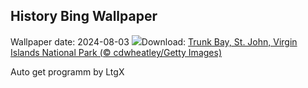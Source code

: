 ## History Bing Wallpaper
Wallpaper date: 2024-08-03
![](https://www.bing.com/th?id=OHR.TrunkBay_EN-US6585719799_UHD.jpg&w=1000)Download: [Trunk Bay, St. John, Virgin Islands National Park (© cdwheatley/Getty Images)](https://www.bing.com/th?id=OHR.TrunkBay_EN-US6585719799_UHD.jpg)

Auto get programm by LtgX
